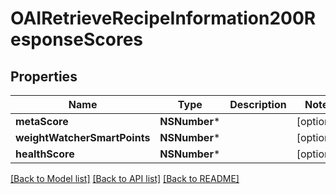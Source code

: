 # OAIRetrieveRecipeInformation200ResponseScores

## Properties
Name | Type | Description | Notes
------------ | ------------- | ------------- | -------------
**metaScore** | **NSNumber*** |  | [optional] 
**weightWatcherSmartPoints** | **NSNumber*** |  | [optional] 
**healthScore** | **NSNumber*** |  | [optional] 

[[Back to Model list]](../README.md#documentation-for-models) [[Back to API list]](../README.md#documentation-for-api-endpoints) [[Back to README]](../README.md)


